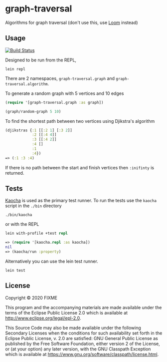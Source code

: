 # graph-traversal

Algorithms for graph traversal (don't use this, use [Loom](https://github.com/aysylu/loom) instead)

## Usage

[![Build Status](https://travis-ci.com/HughPowell/graph-traversal.svg?branch=main)](https://travis-ci.com/HughPowell/graph-traversal)

Designed to be run from the REPL,

```shell
lein repl
```

There are 2 namespaces, `graph-traversal.graph` and `graph-traversal.algorithm`.

To generate a random graph with 5 vertices and 10 edges

```clojure
(require '[graph-traversal.graph :as graph])

(graph/random-graph 5 10)
```

To find the shortest path between two vertices using Djikstra's algorithm

```clojure
(djikstras {:1 [[:2 1] [:3 2]]
            :2 [[:4 4]]
            :3 [[:4 2]]
            :4 []
            :1
            :4})
=> (:1 :3 :4)
```
If there is no path between the start and finish vertices then `:inifinty` is returned.

## Tests

[Kaocha](https://github.com/lambdaisland/kaocha) is used as the primary test runner. To
run the tests use the `kaocha` script in the `./bin` directory

```shell
./bin/kaocha
```

or with the REPL

```clojure
lein with-profile +test repl

=> (require '[kaocha.repl :as kaocha])
nil
=> (kaocha/run :property)
```

Alternatively you can use the  lein test runner.

```shell
lein test
```

## License

Copyright © 2020 FIXME

This program and the accompanying materials are made available under the
terms of the Eclipse Public License 2.0 which is available at
http://www.eclipse.org/legal/epl-2.0.

This Source Code may also be made available under the following Secondary
Licenses when the conditions for such availability set forth in the Eclipse
Public License, v. 2.0 are satisfied: GNU General Public License as published by
the Free Software Foundation, either version 2 of the License, or (at your
option) any later version, with the GNU Classpath Exception which is available
at https://www.gnu.org/software/classpath/license.html.
